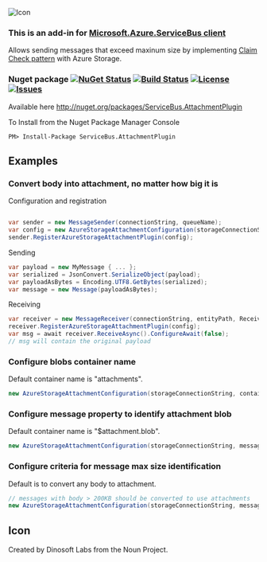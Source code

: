 ![Icon](https://github.com/SeanFeldman/ServiceBus.AttachmentPlugin/blob/master/images/project-icon.png)

### This is an add-in for [Microsoft.Azure.ServiceBus client](https://github.com/Azure/azure-service-bus-dotnet/) 

Allows sending messages that exceed maxinum size by implementing [Claim Check pattern](http://www.enterpriseintegrationpatterns.com/patterns/messaging/StoreInLibrary.html) with Azure Storage.

### Nuget package [![NuGet Status](https://buildstats.info/nuget/ServiceBus.AttachmentPlugin?includePreReleases=true)](https://www.nuget.org/packages/ServiceBus.AttachmentPlugin/) [![Build Status](https://img.shields.io/appveyor/ci/seanfeldman/ServiceBus-AttachmentPlugin/master.svg?style=flat-square)](https://ci.appveyor.com/project/seanfeldman/ServiceBus-AttachmentPlugin) [![License](https://img.shields.io/github/license/mashape/apistatus.svg)](https://github.com/SeanFeldman/ServiceBus.AttachmentPlugin/blob/master/LICENSE) [![Issues](https://img.shields.io/github/issues-raw/badges/shields/website.svg)](https://github.com/SeanFeldman/ServiceBus.AttachmentPlugin)

Available here http://nuget.org/packages/ServiceBus.AttachmentPlugin

To Install from the Nuget Package Manager Console 
    
    PM> Install-Package ServiceBus.AttachmentPlugin

## Examples

### Convert body into attachment, no matter how big it is

Configuration and registration

```c#

var sender = new MessageSender(connectionString, queueName);
var config = new AzureStorageAttachmentConfiguration(storageConnectionString);
sender.RegisterAzureStorageAttachmentPlugin(config);
```

Sending

```c#
var payload = new MyMessage { ... }; 
var serialized = JsonConvert.SerializeObject(payload);
var payloadAsBytes = Encoding.UTF8.GetBytes(serialized);
var message = new Message(payloadAsBytes);
```

Receiving

```c#
var receiver = new MessageReceiver(connectionString, entityPath, ReceiveMode.ReceiveAndDelete);
receiver.RegisterAzureStorageAttachmentPlugin(config);
var msg = await receiver.ReceiveAsync().ConfigureAwait(false);
// msg will contain the original payload
```

### Configure blobs container name

Default container name is "attachments".

```c#
new AzureStorageAttachmentConfiguration(storageConnectionString, containerName:"blobs");
```

### Configure message property to identify attachment blob

Default container name is "$attachment.blob".

```c#
new AzureStorageAttachmentConfiguration(storageConnectionString, messagePropertyToIdentifyAttachmentBlob: "myblob");
```


### Configure criteria for message max size identification

Default is to convert any body to attachment.

```c#
// messages with body > 200KB should be converted to use attachments
new AzureStorageAttachmentConfiguration(storageConnectionString, message => message.Body.Length > 200 * 1024);
```

## Icon

Created by Dinosoft Labs from the Noun Project.
